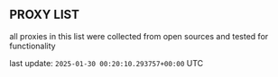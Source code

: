 ## PROXY LIST

all proxies in this list were collected from open sources and tested for functionality

last update: `2025-01-30 00:20:10.293757+00:00` UTC